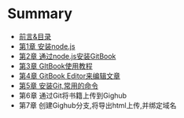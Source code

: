 # Summary

* [前言&目录](README.md)
* [第1章 安装node.js](chapter1.md)
* [第2章 通过node.js安装GitBook](di-2-zhang-tong-guo-node-js-an-zhuang-gitbook.md)
* [第3章 GItBook使用教程](di-3-zhang-gitbook-shi-yong-jiao-cheng.md)
* [第4章 GitBook Editor来编辑文章](di-4-zhang-xia-zai-gitbook-editor-lai-bian-ji-wen-zhang.md)
* [第5章 安装Git,常用的命令](di-5-zhang-an-zhuang-git-chang-yong-de-ming-ling.md)
* 第6章 通过Git将书籍上传到Gighub
* 第7章 创建Gighub分支,将导出html上传,并绑定域名

